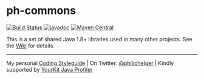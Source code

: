 # ph-commons

[![Build Status](https://travis-ci.com/phax/ph-commons.svg?branch=master)](https://travis-ci.com/phax/ph-commons)
[![javadoc](https://javadoc.io/badge2/com.helger.commons/ph-commons/javadoc.svg)](https://javadoc.io/doc/com.helger.commons/ph-commons)
[![Maven Central](https://maven-badges.herokuapp.com/maven-central/com.helger.commons/ph-commons-parent-pom/badge.svg)](https://maven-badges.herokuapp.com/maven-central/com.helger.commons/ph-commons-parent-pom) 

This is a set of shared Java 1.8+ libraries used in many other projects.
See the [Wiki](https://github.com/phax/ph-commons/wiki) for details.

---

My personal [Coding Styleguide](https://github.com/phax/meta/blob/master/CodingStyleguide.md) |
On Twitter: <a href="https://twitter.com/philiphelger">@philiphelger</a> |
Kindly supported by [YourKit Java Profiler](https://www.yourkit.com)
